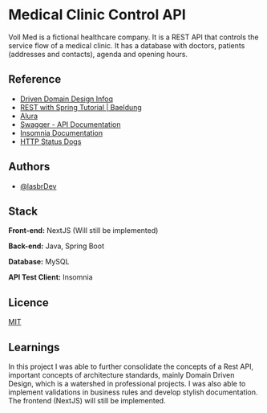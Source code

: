 # Medical Clinic Control API

Voll Med is a fictional healthcare company.
It is a REST API that controls the service flow of a medical clinic.
It has a database with doctors, patients (addresses and contacts), agenda and opening hours.

## Reference

- [Driven Domain Design Infoq](https://www.infoq.com/minibooks/domain-driven-design-quickly/)
- [REST with Spring Tutorial | Baeldung](https://www.baeldung.com/rest-with-spring-series)
- [Alura](https://www.alura.com.br/conteudo/spring-boot-3-desenvolva-api-rest-java--amp?gclid=CjwKCAjw4ZWkBhA4EiwAVJXwqQHOzj952acV9dMcEmBZ2YMzjIxu33FRweAcBhk6qf_-BnZWegOPsBoC_J8QAvD_BwE)
- [Swagger - API Documentation](https://swagger.io/)
- [Insomnia Documentation](https://docs.insomnia.rest/)
- [HTTP Status Dogs](https://http.dog/)

## Authors

- [@lasbrDev](https://github.com/lasbrDev)


## Stack

**Front-end:** NextJS (Will still be implemented)

**Back-end:** Java, Spring Boot

**Database:** MySQL

**API Test Client:** Insomnia


## Licence

[MIT](https://choosealicense.com/licenses/mit/)

## Learnings

In this project I was able to further consolidate the concepts of a Rest API, important concepts of architecture standards, mainly Domain Driven Design, which is a watershed in professional projects. I was also able to implement validations in business rules and develop stylish documentation.
The frontend (NextJS) will still be implemented.